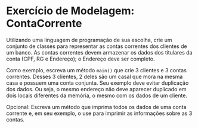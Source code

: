 # Exercício de Modelagem: ContaCorrente

Utilizando uma linguagem de programação de sua escolha, crie um conjunto de classes para representar as contas correntes dos clientes de um banco. As contas correntes devem armazenar os dados dos titulares da conta (CPF, RG e Endereço); o Endereço deve ser completo. 

Como exemplo, escreva um método `main()` que crie 3 clientes e 3 contas correntes. Desses 3 clientes, 2 deles são um casal que mora na mesma casa e possuem uma conta conjunta. Seu exemplo deve evitar duplicação dos dados. Ou seja, o mesmo endereço não deve aparecer duplicado em dois locais diferentes da memória, o mesmo com os dados de um cliente.

Opcional: Escreva um método que imprima todos os dados de uma conta corrente e, em seu exemplo, o use para imprimir as informações sobre as 3 contas.